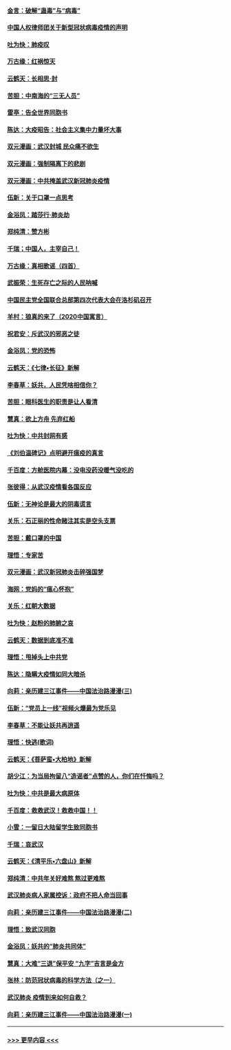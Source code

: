#### [金言：破解“蛊毒”与“病毒”](../pages/nsc993/n11864103.md?t=02131455) 
#### [中国人权律师团关于新型冠状病毒疫情的声明](../pages/nsc993/n11864249.md?t=02131455) 
#### [吐为快：肺疫叹](../pages/nsc993/n11864027.md?t=02131455) 
#### [万古缘：红祸惊天](../pages/nsc993/n11864079.md?t=02131455) 
#### [云鹤天：长相思‧封](../pages/nsc993/n11864006.md?t=02131455) 
#### [苦胆：中南海的“三无人员”](../pages/nsc993/n11862997.md?t=02131455) 
#### [雷亭：告全世界同胞书](../pages/nsc993/n11862572.md?t=02131455) 
#### [陈达：大疫昭告：社会主义集中力量坏大事](../pages/nsc993/n11859419.md?t=02131455) 
#### [双元漫画：武汉封城 民众痛不欲生](../pages/nsc993/n11859287.md?t=02131455) 
#### [双元漫画：强制隔离下的悲剧](../pages/nsc993/n11859244.md?t=02131455) 
#### [双元漫画：中共掩盖武汉新冠肺炎疫情](../pages/nsc993/n11858249.md?t=02131455) 
#### [伍新：关于口罩一点思考](../pages/nsc993/n11859195.md?t=02131455) 
#### [金浴凤：踏莎行‧肺炎劫](../pages/nsc993/n11858227.md?t=02131455) 
#### [郑纯清：赞方彬](../pages/nsc993/n11856803.md?t=02131455) 
#### [千瑞；中国人，主宰自己！](../pages/nsc993/n11856793.md?t=02131455) 
#### [万古缘：真相歌谣（四首）](../pages/nsc993/n11856263.md?t=02131455) 
#### [武振荣：生死存亡之际的人民呐喊](../pages/nsc993/n11856256.md?t=02131455) 
#### [中国民主党全国联合总部第四次代表大会在洛杉矶召开](../pages/nsc993/n11856344.md?t=02131455) 
#### [羊村：狼真的来了（2020中国寓言）](../pages/nsc993/n11856229.md?t=02131455) 
#### [祝君安：斥武汉的邪恶之徒](../pages/nsc993/n11855861.md?t=02131455) 
#### [金浴凤：党的恐怖](../pages/nsc993/n11855849.md?t=02131455) 
#### [云鹤天：《七律▪长征》新解](../pages/nsc993/n11855479.md?t=02131455) 
#### [李春草：妖共，人民凭啥相信你？](../pages/nsc993/n11855196.md?t=02131455) 
#### [苦胆：眼科医生的职责是让人看清](../pages/nsc993/n11853840.md?t=02131455) 
#### [慧真：欲上方舟 先弃红船](../pages/nsc993/n11853483.md?t=02131455) 
#### [吐为快：中共封网有感](../pages/nsc993/n11852575.md?t=02131455) 
#### [《刘伯温碑记》点明避开瘟疫的真言](../pages/nsc993/n11852128.md?t=02131455) 
#### [千百度：方舱医院内幕：没电没药没暖气没吃的](../pages/nsc993/n11850211.md?t=02131455) 
#### [张彼得：从武汉疫情看各国反应](../pages/nsc993/n11850102.md?t=02131455) 
#### [伍新：无神论是最大的阴毒谎言](../pages/nsc993/n11846129.md?t=02131455) 
#### [关乐：石正丽的性命赌注其实是空头支票](../pages/nsc993/n11846109.md?t=02131455) 
#### [苦胆：戴口罩的中国](../pages/nsc993/n11845576.md?t=02131455) 
#### [理悟：专家苦](../pages/nsc993/n11845564.md?t=02131455) 
#### [双元漫画：武汉新冠肺炎击碎强国梦](../pages/nsc993/n11843320.md?t=02131455) 
#### [海网：党妈的“瘟心怀抱”](../pages/nsc993/n11840740.md?t=02131455) 
#### [关乐：红朝大数据](../pages/nsc993/n11840675.md?t=02131455) 
#### [吐为快：赵粉的肺腑之哀](../pages/nsc993/n11840618.md?t=02131455) 
#### [云鹤天：数据到底准不准](../pages/nsc993/n11840325.md?t=02131455) 
#### [理悟：甩掉头上中共党](../pages/nsc993/n11838826.md?t=02131455) 
#### [陈达：隐瞒大疫情如同大暗杀](../pages/nsc993/n11838771.md?t=02131455) 
#### [向莉：亲历建三江事件——中国法治路漫漫(三)](../pages/nsc993/n11831825.md?t=02131455) 
#### [伍新：“党员上一线”视频火爆最为党乐见](../pages/nsc993/n11838200.md?t=02131455) 
#### [李春草：不能让妖共再逍遥](../pages/nsc993/n11838102.md?t=02131455) 
#### [理悟：快逃(歌词)](../pages/nsc993/n11838083.md?t=02131455) 
#### [云鹤天：《菩萨蛮▪大柏地》新解](../pages/nsc993/n11838059.md?t=02131455) 
#### [胡少江：为当局拘留八“造谣者”点赞的人，你们在忏悔吗？](../pages/nsc993/n11836801.md?t=02131455) 
#### [吐为快：中共是最大病原体](../pages/nsc993/n11836748.md?t=02131455) 
#### [千百度：救救武汉！救救中国！！](../pages/nsc993/n11836145.md?t=02131455) 
#### [小雪：一留日大陆留学生致同胞书](../pages/nsc993/n11834624.md?t=02131455) 
#### [千瑞：哀武汉](../pages/nsc993/n11833647.md?t=02131455) 
#### [云鹤天：《清平乐▪六盘山》新解](../pages/nsc993/n11833611.md?t=02131455) 
#### [郑纯清：中共年关好难熬 熬过更难熬](../pages/nsc993/n11833489.md?t=02131455) 
#### [武汉肺炎病人家属控诉：政府不把人命当回事](../pages/nsc993/n11833205.md?t=02131455) 
#### [向莉：亲历建三江事件——中国法治路漫漫(二)](../pages/nsc993/n11829102.md?t=02131455) 
#### [理悟：致武汉同胞](../pages/nsc993/n11831522.md?t=02131455) 
#### [金浴凤：妖共的“肺炎共同体”](../pages/nsc993/n11829448.md?t=02131455) 
#### [慧真：大难“三退”保平安 “九字”吉言是金方](../pages/nsc993/n11829501.md?t=02131455) 
#### [张林：防范冠状病毒的科学方法（之一）](../pages/nsc993/n11828618.md?t=02131455) 
#### [武汉肺炎 疫情到来如何自救？](../pages/nsc993/n11827632.md?t=02131455) 
#### [向莉：亲历建三江事件——中国法治路漫漫(一)](../pages/nsc993/n11827190.md?t=02131455) 

----
#### [ >>> 更早内容 <<< ](../indexes/nsc993-earlier.md)
